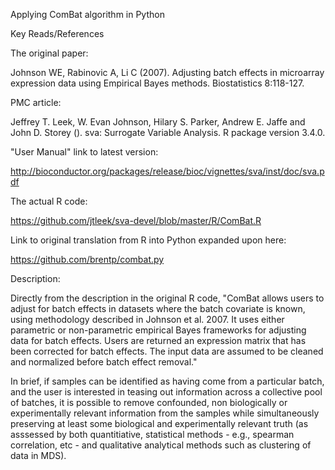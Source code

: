 Applying ComBat algorithm in Python

Key Reads/References

The original paper:

Johnson WE, Rabinovic A, Li C (2007). Adjusting batch effects in microarray
expression data using Empirical Bayes methods. Biostatistics 8:118-127.  

PMC article:

Jeffrey T. Leek, W. Evan Johnson, Hilary S. Parker, Andrew E. Jaffe
and John D. Storey (). sva: Surrogate Variable Analysis. R package
version 3.4.0.

"User Manual" link to latest version:

http://bioconductor.org/packages/release/bioc/vignettes/sva/inst/doc/sva.pdf

The actual R code:

https://github.com/jtleek/sva-devel/blob/master/R/ComBat.R

Link to original translation from R into Python expanded upon here:

https://github.com/brentp/combat.py

Description:

Directly from the description in the original R code, "ComBat allows users to adjust for batch effects in datasets where the batch covariate is known, using methodology described in Johnson et al. 2007. It uses either parametric or non-parametric empirical Bayes frameworks for adjusting data for batch effects. Users are returned an expression matrix that has been corrected for batch effects. The input data are assumed to be cleaned and normalized before batch effect removal." 

In brief, if samples can be identified as having come from a particular batch, and the user is interested in teasing out information across a collective pool of batches, it is possible to remove confounded, non biologically or experimentally relevant information from the samples while simultaneously preserving at least some biological and experimentally relevant truth (as asssessed by both quantitiative, statistical methods - e.g., spearman correlation, etc - and qualitative analytical methods such as clustering of data in MDS). 



